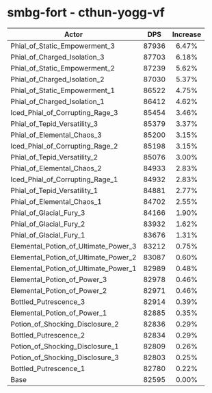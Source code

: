 # smbg-fort - cthun-yogg-vf
| Actor | DPS | Increase |
|---|:---:|:---:|
|Phial_of_Static_Empowerment_3|87936|6.47%|
|Phial_of_Charged_Isolation_3|87703|6.18%|
|Phial_of_Static_Empowerment_2|87239|5.62%|
|Phial_of_Charged_Isolation_2|87030|5.37%|
|Phial_of_Static_Empowerment_1|86522|4.75%|
|Phial_of_Charged_Isolation_1|86412|4.62%|
|Iced_Phial_of_Corrupting_Rage_3|85454|3.46%|
|Phial_of_Tepid_Versatility_3|85379|3.37%|
|Phial_of_Elemental_Chaos_3|85200|3.15%|
|Iced_Phial_of_Corrupting_Rage_2|85198|3.15%|
|Phial_of_Tepid_Versatility_2|85076|3.00%|
|Phial_of_Elemental_Chaos_2|84933|2.83%|
|Iced_Phial_of_Corrupting_Rage_1|84932|2.83%|
|Phial_of_Tepid_Versatility_1|84881|2.77%|
|Phial_of_Elemental_Chaos_1|84702|2.55%|
|Phial_of_Glacial_Fury_3|84166|1.90%|
|Phial_of_Glacial_Fury_2|83932|1.62%|
|Phial_of_Glacial_Fury_1|83676|1.31%|
|Elemental_Potion_of_Ultimate_Power_3|83212|0.75%|
|Elemental_Potion_of_Ultimate_Power_2|83087|0.60%|
|Elemental_Potion_of_Ultimate_Power_1|82989|0.48%|
|Elemental_Potion_of_Power_3|82978|0.46%|
|Elemental_Potion_of_Power_2|82971|0.46%|
|Bottled_Putrescence_3|82914|0.39%|
|Elemental_Potion_of_Power_1|82885|0.35%|
|Potion_of_Shocking_Disclosure_2|82836|0.29%|
|Bottled_Putrescence_2|82834|0.29%|
|Potion_of_Shocking_Disclosure_1|82809|0.26%|
|Potion_of_Shocking_Disclosure_3|82803|0.25%|
|Bottled_Putrescence_1|82780|0.22%|
|Base|82595|0.00%|
